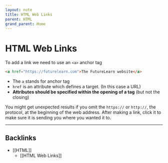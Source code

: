 ```yaml
---
layout: note
title: HTML Web Links
parent: HTML
grand_parent: Home
---
```


# HTML Web Links

To add a link we need to use an `<a>` anchor tag

```html
<a href="https://futurelearn.com">The FutureLearn website</a>
```

- The `a` stands for anchor tag
- `href` is an attribute which defines a target. (In this case a URL)
- **Attributes should be specified within the opening of a tag** (but not the closing)

You might get unexpected results if you omit the `https://` or `http://`, the protocol, at the beginning of the web address. After making a link, click it to make sure it is sending you where you wanted it to.

---
## Backlinks
* [[HTML]]
	* [[HTML Web Links]]

